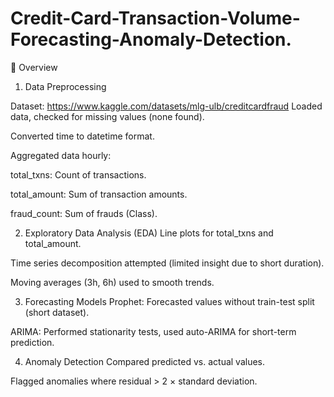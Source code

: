 # Credit-Card-Transaction-Volume-Forecasting-Anomaly-Detection.


📌 Overview
1. Data Preprocessing

Dataset: https://www.kaggle.com/datasets/mlg-ulb/creditcardfraud
Loaded data, checked for missing values (none found).

Converted time to datetime format.

Aggregated data hourly:

total_txns: Count of transactions.

total_amount: Sum of transaction amounts.

fraud_count: Sum of frauds (Class).

2. Exploratory Data Analysis (EDA)
Line plots for total_txns and total_amount.

Time series decomposition attempted (limited insight due to short duration).

Moving averages (3h, 6h) used to smooth trends.

3. Forecasting Models
Prophet: Forecasted values without train-test split (short dataset).

ARIMA: Performed stationarity tests, used auto-ARIMA for short-term prediction.

4. Anomaly Detection
Compared predicted vs. actual values.

Flagged anomalies where residual > 2 × standard deviation.

